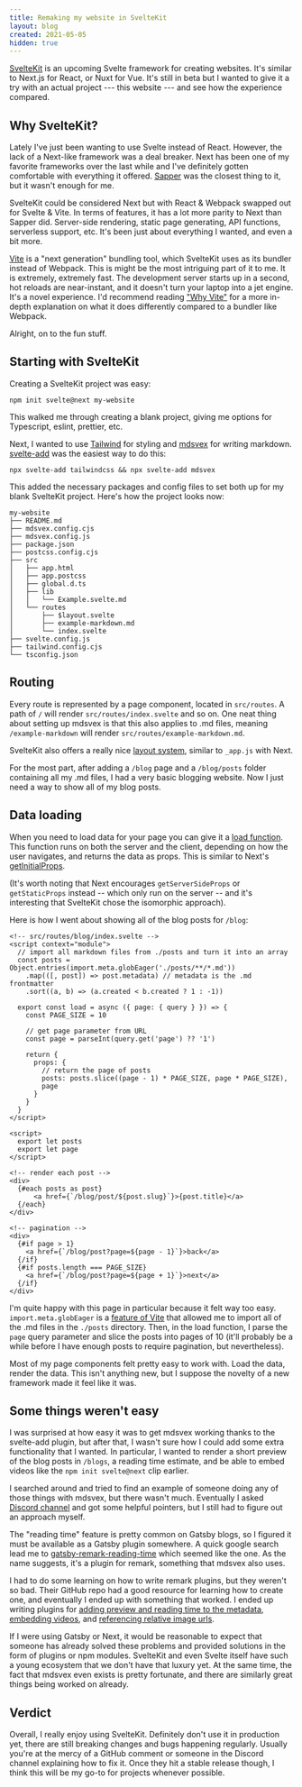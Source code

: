 ```yaml
---
title: Remaking my website in SvelteKit
layout: blog
created: 2021-05-05
hidden: true
---
```


[SvelteKit](https://kit.svelte.dev) is an upcoming Svelte framework for creating websites. It's similar to Next.js for React, or Nuxt for Vue. It's still in beta but I wanted to give it a try with an actual project --- this website --- and see how the experience compared.

## Why SvelteKit?

Lately I've just been wanting to use Svelte instead of React. However, the lack of a Next-like framework was a deal breaker. Next has been one of my favorite frameworks over the last while and I've definitely gotten comfortable with everything it offered. [Sapper](https://sapper.dev) was the closest thing to it, but it wasn't enough for me.

SvelteKit could be considered Next but with React & Webpack swapped out for Svelte & Vite. In terms of features, it has a lot more parity to Next than Sapper did. Server-side rendering, static page generating, API functions, serverless support, etc. It's been just about everything I wanted, and even a bit more.

[Vite](https://vitejs.dev) is a "next generation" bundling tool, which SvelteKit uses as its bundler instead of Webpack. This is might be the most intriguing part of it to me. It is extremely, extremely fast. The development server starts up in a second, hot reloads are near-instant, and it doesn't turn your laptop into a jet engine. It's a novel experience. I'd recommend reading ["Why Vite"](https://vitejs.dev/guide/why.html) for a more in-depth explanation on what it does differently compared to a bundler like Webpack.

Alright, on to the fun stuff.

## Starting with SvelteKit

Creating a SvelteKit project was easy:

```
npm init svelte@next my-website
```

This walked me through creating a blank project, giving me options for Typescript, eslint, prettier, etc.

Next, I wanted to use [Tailwind](https://tailwindcss.com) for styling and [mdsvex](https://mdsvex.pngwn.io) for writing markdown. [svelte-add](https://github.com/svelte-add/svelte-add) was the easiest way to do this:

```
npx svelte-add tailwindcss && npx svelte-add mdsvex
```

This added the necessary packages and config files to set both up for my blank SvelteKit project. Here's how the project looks now:

```
my-website
├── README.md
├── mdsvex.config.cjs
├── mdsvex.config.js
├── package.json
├── postcss.config.cjs
├── src
│   ├── app.html
│   ├── app.postcss
│   ├── global.d.ts
│   ├── lib
│   │   └── Example.svelte.md
│   └── routes
│       ├── $layout.svelte
│       ├── example-markdown.md
│       └── index.svelte
├── svelte.config.js
├── tailwind.config.cjs
└── tsconfig.json
```

## Routing

Every route is represented by a page component, located in `src/routes`. A path of `/` will render `src/routes/index.svelte` and so on. One neat thing about setting up mdsvex is that this also applies to .md files, meaning `/example-markdown` will render `src/routes/example-markdown.md`.

SvelteKit also offers a really nice [layout system](https://kit.svelte.dev/docs#layouts), similar to `_app.js` with Next.

For the most part, after adding a `/blog` page and a `/blog/posts` folder containing all my .md files, I had a very basic blogging website. Now I just need a way to show all of my blog posts.

## Data loading

When you need to load data for your page you can give it a [load function](https://kit.svelte.dev/docs#loading). This function runs on both the server and the client, depending on how the user navigates, and returns the data as props. This is similar to Next's [getInitialProps](https://nextjs.org/docs/api-reference/data-fetching/getInitialProps).

(It's worth noting that Next encourages `getServerSideProps` or `getStaticProps` instead -- which only run on the server -- and it's interesting that SvelteKit chose the isomorphic approach).

Here is how I went about showing all of the blog posts for `/blog`:

```svelte
<!-- src/routes/blog/index.svelte -->
<script context="module">
  // import all markdown files from ./posts and turn it into an array
  const posts = Object.entries(import.meta.globEager('./posts/**/*.md'))
    .map(([, post]) => post.metadata) // metadata is the .md frontmatter
    .sort((a, b) => (a.created < b.created ? 1 : -1))

  export const load = async ({ page: { query } }) => {
    const PAGE_SIZE = 10

    // get page parameter from URL
    const page = parseInt(query.get('page') ?? '1')

    return {
      props: {
        // return the page of posts
        posts: posts.slice((page - 1) * PAGE_SIZE, page * PAGE_SIZE),
        page
      }
    }
  }
</script>

<script>
  export let posts
  export let page
</script>

<!-- render each post -->
<div>
  {#each posts as post}
      <a href={`/blog/post/${post.slug}`}>{post.title}</a>
  {/each}
</div>

<!-- pagination -->
<div>
  {#if page > 1}
    <a href={`/blog/post?page=${page - 1}`}>back</a>
  {/if}
  {#if posts.length === PAGE_SIZE}
    <a href={`/blog/post?page=${page + 1}`}>next</a>
  {/if}
</div>
```

I'm quite happy with this page in particular because it felt way too easy. `import.meta.globEager` is a [feature of Vite](https://vitejs.dev/guide/features.html#glob-import) that allowed me to import all of the .md files in the `./posts` directory. Then, in the load function, I parse the `page` query parameter and slice the posts into pages of 10 (it'll probably be a while before I have enough posts to require pagination, but nevertheless).

Most of my page components felt pretty easy to work with. Load the data, render the data. This isn't anything new, but I suppose the novelty of a new framework made it feel like it was.

## Some things weren't easy

I was surprised at how easy it was to get mdsvex working thanks to the svelte-add plugin, but after that, I wasn't sure how I could add some extra functionality that I wanted. In particular, I wanted to render a short preview of the blog posts in `/blogs`, a reading time estimate, and be able to embed videos like the `npm init svelte@next` clip earlier.

I searched around and tried to find an example of someone doing any of those things with mdsvex, but there wasn't much. Eventually I asked [Discord channel](https://svelte.dev) and got some helpful pointers, but I still had to figure out an approach myself.

The "reading time" feature is pretty common on Gatsby blogs, so I figured it must be available as a Gatsby plugin somewhere. A quick google search lead me to [gatsby-remark-reading-time](https://www.gatsbyjs.com/plugins/gatsby-remark-reading-time/) which seemed like the one. As the name suggests, it's a plugin for remark, something that mdsvex also uses.

I had to do some learning on how to write remark plugins, but they weren't so bad. Their GitHub repo had a good resource for learning how to create one, and eventually I ended up with something that worked. I ended up writing plugins for [adding preview and reading time to the metadata](https://github.com/mattjennings/mattjennings.io/tree/master/remark-plugins/blog-meta.js), [embedding videos](https://github.com/mattjennings/mattjennings.io/tree/master/remark-plugins/video.js), and [referencing relative image urls](https://github.com/mattjennings/mattjennings.io/tree/master/remark-plugins/relative-image-urls.js).

If I were using Gatsby or Next, it would be reasonable to expect that someone has already solved these problems and provided solutions in the form of plugins or npm modules. SvelteKit and even Svelte itself have such a young ecosystem that we don't have that luxury yet. At the same time, the fact that mdsvex even exists is pretty fortunate, and there are similarly great things being worked on already.

## Verdict

Overall, I really enjoy using SvelteKit. Definitely don't use it in production yet, there are still breaking changes and bugs happening regularly. Usually you're at the mercy of a GitHub comment or someone in the Discord channel explaining how to fix it. Once they hit a stable release though, I think this will be my go-to for projects whenever possible.
